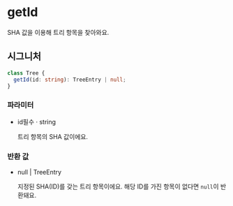 # getId

SHA 값을 이용해 트리 항목을 찾아와요.

## 시그니처

```ts
class Tree {
  getId(id: string): TreeEntry | null;
}
```

### 파라미터

<ul class="param-ul">
  <li class="param-li param-li-root">
    <span class="param-name">id</span><span class="param-required">필수</span>&nbsp;·&nbsp;<span class="param-type">string</span>
    <br>
    <p class="param-description">트리 항목의 SHA 값이에요.</p>
  </li>
</ul>

### 반환 값

<ul class="param-ul">
  <li class="param-li param-li-root">
    <span class="param-type">null | TreeEntry</span>
    <br>
    <p class="param-description">지정된 SHA(ID)를 갖는 트리 항목이에요. 해당 ID를 가진 항목이 없다면 <code>null</code>이 반환돼요.</p>
  </li>
</ul>
